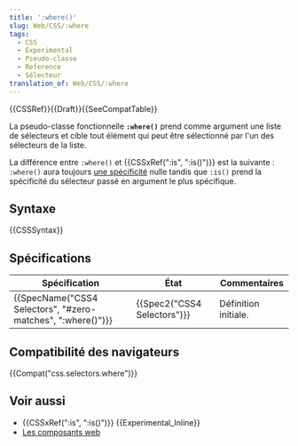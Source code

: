 ```yaml
---
title: ':where()'
slug: Web/CSS/:where
tags:
  - CSS
  - Experimental
  - Pseudo-classe
  - Reference
  - Sélecteur
translation_of: Web/CSS/:where
---
```

{{CSSRef}}{{Draft}}{{SeeCompatTable}}

La pseudo-classe fonctionnelle **`:where()`** prend comme argument une liste de sélecteurs et cible tout élément qui peut être sélectionné par l'un des sélecteurs de la liste.

La différence entre `:where()` et {{CSSxRef(":is", ":is()")}} est la suivante : `:where()` aura toujours [une spécificité](/fr/docs/Apprendre/CSS/Introduction_à_CSS/La_cascade_et_l_héritage#Spécificité) nulle tandis que `:is()` prend la spécificité du sélecteur passé en argument le plus spécifique.

## Syntaxe

{{CSSSyntax}}

## Spécifications

| Spécification                                                                    | État                                 | Commentaires         |
| -------------------------------------------------------------------------------- | ------------------------------------ | -------------------- |
| {{SpecName("CSS4 Selectors", "#zero-matches", ":where()")}} | {{Spec2("CSS4 Selectors")}} | Définition initiale. |

## Compatibilité des navigateurs

{{Compat("css.selectors.where")}}

## Voir aussi

- {{CSSxRef(":is", ":is()")}} {{Experimental_Inline}}
- [Les composants web](/fr/docs/Web/Web_Components)
